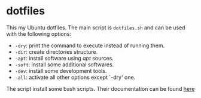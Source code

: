 # dotfiles

This my Ubuntu dotfiles. The main script is `dotfiles.sh` and can be used with the following options:

- `-dry`: print the command to execute instead of running them.
- `-dir`: create directories structure. 
- `-apt`: install software using *apt* sources.
- `-soft`: install some additional softwares.
- `-dev`: install some development tools.
- `-all`: activate all other options except `-dry' one.

The script install some bash scripts. Their documentation can be found [here](scripts/README.md)
